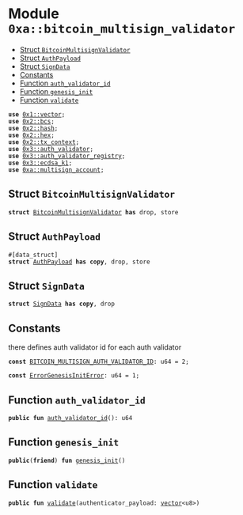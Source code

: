 
<a name="0xa_bitcoin_multisign_validator"></a>

# Module `0xa::bitcoin_multisign_validator`



-  [Struct `BitcoinMultisignValidator`](#0xa_bitcoin_multisign_validator_BitcoinMultisignValidator)
-  [Struct `AuthPayload`](#0xa_bitcoin_multisign_validator_AuthPayload)
-  [Struct `SignData`](#0xa_bitcoin_multisign_validator_SignData)
-  [Constants](#@Constants_0)
-  [Function `auth_validator_id`](#0xa_bitcoin_multisign_validator_auth_validator_id)
-  [Function `genesis_init`](#0xa_bitcoin_multisign_validator_genesis_init)
-  [Function `validate`](#0xa_bitcoin_multisign_validator_validate)


<pre><code><b>use</b> <a href="">0x1::vector</a>;
<b>use</b> <a href="">0x2::bcs</a>;
<b>use</b> <a href="">0x2::hash</a>;
<b>use</b> <a href="">0x2::hex</a>;
<b>use</b> <a href="">0x2::tx_context</a>;
<b>use</b> <a href="">0x3::auth_validator</a>;
<b>use</b> <a href="">0x3::auth_validator_registry</a>;
<b>use</b> <a href="">0x3::ecdsa_k1</a>;
<b>use</b> <a href="multisign_account.md#0xa_multisign_account">0xa::multisign_account</a>;
</code></pre>



<a name="0xa_bitcoin_multisign_validator_BitcoinMultisignValidator"></a>

## Struct `BitcoinMultisignValidator`



<pre><code><b>struct</b> <a href="bitcoin_multisign_validator.md#0xa_bitcoin_multisign_validator_BitcoinMultisignValidator">BitcoinMultisignValidator</a> <b>has</b> drop, store
</code></pre>



<a name="0xa_bitcoin_multisign_validator_AuthPayload"></a>

## Struct `AuthPayload`



<pre><code>#[data_struct]
<b>struct</b> <a href="bitcoin_multisign_validator.md#0xa_bitcoin_multisign_validator_AuthPayload">AuthPayload</a> <b>has</b> <b>copy</b>, drop, store
</code></pre>



<a name="0xa_bitcoin_multisign_validator_SignData"></a>

## Struct `SignData`



<pre><code><b>struct</b> <a href="bitcoin_multisign_validator.md#0xa_bitcoin_multisign_validator_SignData">SignData</a> <b>has</b> <b>copy</b>, drop
</code></pre>



<a name="@Constants_0"></a>

## Constants


<a name="0xa_bitcoin_multisign_validator_BITCOIN_MULTISIGN_AUTH_VALIDATOR_ID"></a>

there defines auth validator id for each auth validator


<pre><code><b>const</b> <a href="bitcoin_multisign_validator.md#0xa_bitcoin_multisign_validator_BITCOIN_MULTISIGN_AUTH_VALIDATOR_ID">BITCOIN_MULTISIGN_AUTH_VALIDATOR_ID</a>: u64 = 2;
</code></pre>



<a name="0xa_bitcoin_multisign_validator_ErrorGenesisInitError"></a>



<pre><code><b>const</b> <a href="bitcoin_multisign_validator.md#0xa_bitcoin_multisign_validator_ErrorGenesisInitError">ErrorGenesisInitError</a>: u64 = 1;
</code></pre>



<a name="0xa_bitcoin_multisign_validator_auth_validator_id"></a>

## Function `auth_validator_id`



<pre><code><b>public</b> <b>fun</b> <a href="bitcoin_multisign_validator.md#0xa_bitcoin_multisign_validator_auth_validator_id">auth_validator_id</a>(): u64
</code></pre>



<a name="0xa_bitcoin_multisign_validator_genesis_init"></a>

## Function `genesis_init`



<pre><code><b>public</b>(<b>friend</b>) <b>fun</b> <a href="bitcoin_multisign_validator.md#0xa_bitcoin_multisign_validator_genesis_init">genesis_init</a>()
</code></pre>



<a name="0xa_bitcoin_multisign_validator_validate"></a>

## Function `validate`



<pre><code><b>public</b> <b>fun</b> <a href="bitcoin_multisign_validator.md#0xa_bitcoin_multisign_validator_validate">validate</a>(authenticator_payload: <a href="">vector</a>&lt;u8&gt;)
</code></pre>
